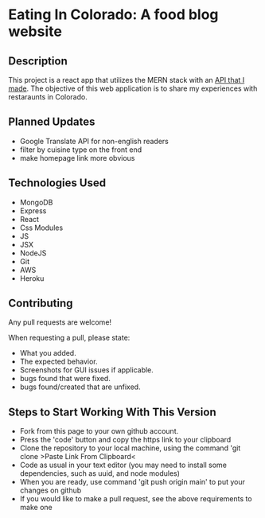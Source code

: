 # Eating In Colorado: A food blog website

## Description
This project is a react app that utilizes the MERN stack with an <a href="https://github.com/agcarvr/foodblog-API" target="_blank">API that I made</a>. The objective of this web application is to share my experiences with restaraunts in Colorado.

## Planned Updates
* Google Translate API for non-english readers
* filter by cuisine type on the front end
* make homepage link more obvious

## Technologies Used
* MongoDB
* Express
* React
* Css Modules
* JS
* JSX
* NodeJS
* Git
* AWS
* Heroku

## Contributing
Any pull requests are welcome!

When requesting a pull, please state:
* What you added.
* The expected behavior.
* Screenshots for GUI issues if applicable.
* bugs found that were fixed.
* bugs found/created that are unfixed.

## Steps to Start Working With This Version

* Fork from this page to your own github account.
* Press the 'code' button and copy the https link to your clipboard
* Clone the repository to your local machine, using the command 'git clone >Paste Link From Clipboard<
* Code as usual in your text editor (you may need to install some dependencies, such as uuid, and node modules)
* When you are ready, use command 'git push origin main' to put your changes on github
* If you would like to make a pull request, see the above requirements to make one
